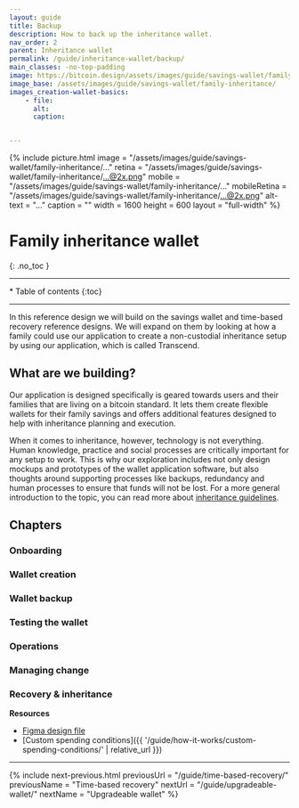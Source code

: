 ```yaml
---
layout: guide
title: Backup
description: How to back up the inheritance wallet.
nav_order: 2
parent: Inheritance wallet
permalink: /guide/inheritance-wallet/backup/
main_classes: -no-top-padding
image: https://bitcoin.design/assets/images/guide/savings-wallet/family-inheritance/...
image_base: /assets/images/guide/savings-wallet/family-inheritance/
images_creation-wallet-basics:
    - file: 
      alt: 
      caption: 


---
```


<!--

Editor's notes

This page covers a multi-key wallet that uses timelocks to provide additional recovery options.  

Illustration sources

https://www.figma.com/file/h5GP5v5dYfpXXfEUXf6nvC/Family-inheritance-wallet?type=design&node-id=5542%3A2119&mode=design&t=sBtcvrDzb8MPtWaK-1

-->

{% include picture.html
   image = "/assets/images/guide/savings-wallet/family-inheritance/..."
   retina = "/assets/images/guide/savings-wallet/family-inheritance/...@2x.png"
   mobile = "/assets/images/guide/savings-wallet/family-inheritance/..."
   mobileRetina = "/assets/images/guide/savings-wallet/family-inheritance/...@2x.png"
   alt-text = "..."
   caption = ""
   width = 1600
   height = 600
   layout = "full-width"
%}

# Family inheritance wallet 
{: .no_toc }

---

<div class="glossary-toc" markdown="1">
 * Table of contents
{:toc}
</div>

---

In this reference design we will build on the savings wallet and time-based recovery reference designs. We will expand on them by looking at how a family could use our application to create a non-custodial inheritance setup by using our application, which is called Transcend. 

## What are we building?

Our application is designed specifically is geared towards users and their families that are living on a bitcoin standard. It lets them create flexible wallets for their family savings and offers additional features designed to help with inheritance planning and execution.  

When it comes to inheritance, however, technology is not everything. Human knowledge, practice  and social  processes are critically important for any setup to work. This is why our exploration includes not only design mockups and prototypes of the wallet application software, but also thoughts around supporting processes like backups, redundancy and human processes to ensure that funds will not be lost. For a more general introduction to the topic, you can read more about [inheritance guidelines]().

## Chapters

### Onboarding

### Wallet creation

### Wallet backup

### Testing the wallet

### Operations

### Managing change

### Recovery & inheritance

**Resources**
- [Figma design file](https://www.figma.com/file/h5GP5v5dYfpXXfEUXf6nvC/Family-inheritance-wallet?type=design&node-id=5542%3A2119&mode=design&t=sBtcvrDzb8MPtWaK-1)
- [Custom spending conditions]({{ '/guide/how-it-works/custom-spending-conditions/' | relative_url }})

---

{% include next-previous.html
   previousUrl = "/guide/time-based-recovery/"
   previousName = "Time-based recovery"
   nextUrl = "/guide/upgradeable-wallet/"
   nextName = "Upgradeable wallet"
%}
